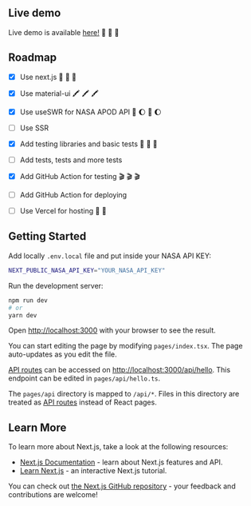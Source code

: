 ## Live demo
Live demo is available [here!](https://apod-mu.vercel.app/) :tada: :tada: :tada: 

<!-- ROADMAP -->
## Roadmap

- [x] Use next.js :rocket: :rocket: :rocket:
- [x] Use material-ui :crayon: :crayon: :crayon:
- [x] Use useSWR for NASA APOD API 	:satellite: :moon: :satellite: :moon:
- [ ] Use SSR
- [x] Add testing libraries and basic tests :test_tube: :test_tube: :test_tube:
- [ ] Add tests, tests and more tests
- [x] Add GitHub Action for testing :clapper: :clapper: :clapper:
- [ ] Add GitHub Action for deploying
- [ ] Use Vercel for hosting :checkered_flag: :checkered_flag:



## Getting Started

Add locally `.env.local` file and put inside your NASA API KEY: 
```bash
NEXT_PUBLIC_NASA_API_KEY="YOUR_NASA_API_KEY"
```


Run the development server:


```bash
npm run dev
# or
yarn dev
```

Open [http://localhost:3000](http://localhost:3000) with your browser to see the result.

You can start editing the page by modifying `pages/index.tsx`. The page auto-updates as you edit the file.

[API routes](https://nextjs.org/docs/api-routes/introduction) can be accessed on [http://localhost:3000/api/hello](http://localhost:3000/api/hello). This endpoint can be edited in `pages/api/hello.ts`.

The `pages/api` directory is mapped to `/api/*`. Files in this directory are treated as [API routes](https://nextjs.org/docs/api-routes/introduction) instead of React pages.

## Learn More

To learn more about Next.js, take a look at the following resources:

- [Next.js Documentation](https://nextjs.org/docs) - learn about Next.js features and API.
- [Learn Next.js](https://nextjs.org/learn) - an interactive Next.js tutorial.

You can check out [the Next.js GitHub repository](https://github.com/vercel/next.js/) - your feedback and contributions are welcome!




